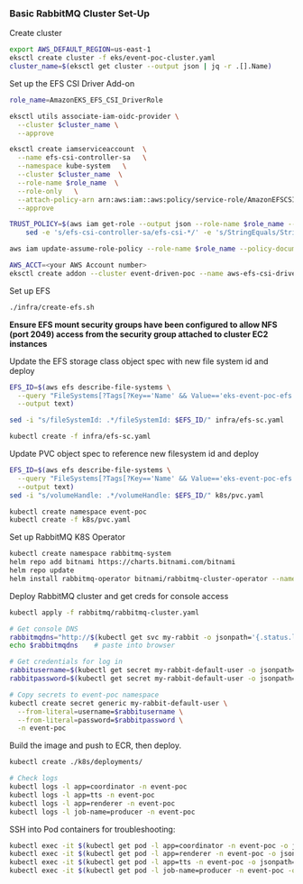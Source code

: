 ### Basic RabbitMQ Cluster Set-Up

Create cluster
```bash
export AWS_DEFAULT_REGION=us-east-1
eksctl create cluster -f eks/event-poc-cluster.yaml
cluster_name=$(eksctl get cluster --output json | jq -r .[].Name)
```

Set up the EFS CSI Driver Add-on
```bash
role_name=AmazonEKS_EFS_CSI_DriverRole

eksctl utils associate-iam-oidc-provider \
  --cluster $cluster_name \
  --approve

eksctl create iamserviceaccount  \
  --name efs-csi-controller-sa   \
  --namespace kube-system   \
  --cluster $cluster_name  \
  --role-name $role_name  \
  --role-only   \
  --attach-policy-arn arn:aws:iam::aws:policy/service-role/AmazonEFSCSIDriverPolicy  \
  --approve

TRUST_POLICY=$(aws iam get-role --output json --role-name $role_name --query 'Role.AssumeRolePolicyDocument' | \
    sed -e 's/efs-csi-controller-sa/efs-csi-*/' -e 's/StringEquals/StringLike/')

aws iam update-assume-role-policy --role-name $role_name --policy-document "$TRUST_POLICY"

AWS_ACCT=<your AWS Account number>
eksctl create addon --cluster event-driven-poc --name aws-efs-csi-driver --version latest --service-account-role-arn arn:aws:iam::$AWS_ACCT:role/AmazonEKS_EFS_CSI_DriverRole --force
```

Set up EFS
```bash
./infra/create-efs.sh
```
**Ensure EFS mount security groups have been configured to allow NFS (port 2049) access from the security group attached to cluster EC2 instances**

Update the EFS storage class object spec with new file system id and deploy
```bash
EFS_ID=$(aws efs describe-file-systems \
  --query "FileSystems[?Tags[?Key=='Name' && Value=='eks-event-poc-efs']].FileSystemId" \
  --output text)

sed -i "s/fileSystemId: .*/fileSystemId: $EFS_ID/" infra/efs-sc.yaml

kubectl create -f infra/efs-sc.yaml
```

Update PVC object spec to reference new filesystem id and deploy
```bash
EFS_ID=$(aws efs describe-file-systems \
  --query "FileSystems[?Tags[?Key=='Name' && Value=='eks-event-poc-efs']].FileSystemId" \
  --output text)
sed -i "s/volumeHandle: .*/volumeHandle: $EFS_ID/" k8s/pvc.yaml

kubectl create namespace event-poc
kubectl create -f k8s/pvc.yaml
```

Set up RabbitMQ K8S Operator
```bash
kubectl create namespace rabbitmq-system
helm repo add bitnami https://charts.bitnami.com/bitnami
helm repo update
helm install rabbitmq-operator bitnami/rabbitmq-cluster-operator --namespace rabbitmq-system
```

Deploy RabbitMQ cluster and get creds for console access
```bash
kubectl apply -f rabbitmq/rabbitmq-cluster.yaml

# Get console DNS
rabbitmqdns="http://$(kubectl get svc my-rabbit -o jsonpath='{.status.loadBalancer.ingress[0].hostname}'):15672"
echo $rabbitmqdns    # paste into browser

# Get credentials for log in
rabbitusername=$(kubectl get secret my-rabbit-default-user -o jsonpath="{.data.username}" | base64 --decode; echo)
rabbitpassword=$(kubectl get secret my-rabbit-default-user -o jsonpath="{.data.password}" | base64 --decode; echo)

# Copy secrets to event-poc namespace
kubectl create secret generic my-rabbit-default-user \
  --from-literal=username=$rabbitusername \
  --from-literal=password=$rabbitpassword \
  -n event-poc
```

Build the image and push to ECR, then deploy.
```bash
kubectl create ./k8s/deployments/

# Check logs
kubectl logs -l app=coordinator -n event-poc
kubectl logs -l app=tts -n event-poc
kubectl logs -l app=renderer -n event-poc
kubectl logs -l job-name=producer -n event-poc
```

SSH into Pod containers for troubleshooting:
```bash
kubectl exec -it $(kubectl get pod -l app=coordinator -n event-poc -o jsonpath="{.items[0].metadata.name}") -n event-poc -- sh
kubectl exec -it $(kubectl get pod -l app=renderer -n event-poc -o jsonpath="{.items[0].metadata.name}") -n event-poc -- sh
kubectl exec -it $(kubectl get pod -l app=tts -n event-poc -o jsonpath="{.items[0].metadata.name}") -n event-poc -- sh
kubectl exec -it $(kubectl get pod -l job-name=producer -n event-poc -o jsonpath="{.items[0].metadata.name}") -n event-poc -- sh
```
